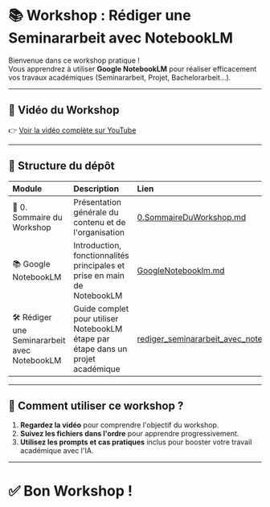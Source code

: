 # 📚 Workshop : Rédiger une Seminararbeit avec NotebookLM

Bienvenue dans ce workshop pratique !  
Vous apprendrez à utiliser **Google NotebookLM** pour réaliser efficacement vos travaux académiques (Seminararbeit, Projet, Bachelorarbeit...).

---

## 🎥 Vidéo du Workshop

👉 [Voir la vidéo complète sur YouTube](https://youtu.be/CIfsB_EYsVI?si=xHcELn8B7fx4M0LY)

---

## 🧩 Structure du dépôt

| Module | Description | Lien |
|:------|:------------|:----|
| 📑 0. Sommaire du Workshop | Présentation générale du contenu et de l'organisation | [0.SommaireDuWorkshop.md](/0.SommaireDuWorkshop.md) |
| 📚 Google NotebookLM | Introduction, fonctionnalités principales et prise en main de NotebookLM | [GoogleNotebooklm.md](/1.GoogleNotebooklm.md) |
| 🛠️ Rédiger une Seminararbeit avec NotebookLM | Guide complet pour utiliser NotebookLM étape par étape dans un projet académique | [rediger_seminararbeit_avec_notebooklm.md](/2.rediger_seminararbeit_avec_notebooklm.md) |

---

## 🚀 Comment utiliser ce workshop ?

1. **Regardez la vidéo** pour comprendre l'objectif du workshop.
2. **Suivez les fichiers dans l'ordre** pour apprendre progressivement.
3. **Utilisez les prompts et cas pratiques** inclus pour booster votre travail académique avec l'IA.


---

# ✅ Bon Workshop !
